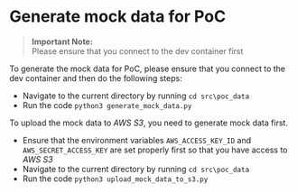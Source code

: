 # Generate mock data for PoC
> **Important Note:**  
> Please ensure that you connect to the dev container first


To generate the mock data for PoC, please ensure that you connect to the dev container and then do the following steps:
- Navigate to the current directory by running `cd src\poc_data`
- Run the code `python3 generate_mock_data.py`

To upload the mock data to *AWS S3*, you need to generate mock data first. 
- Ensure that the environment variables `AWS_ACCESS_KEY_ID` and `AWS_SECRET_ACCESS_KEY` are set properly first so that you have access to *AWS S3*
- Navigate to the current directory by running `cd src\poc_data`
- Run the code `python3 upload_mock_data_to_s3.py`
